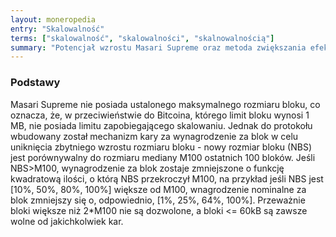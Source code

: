 ```yaml
---
layout: moneropedia
entry: "Skalowalność"
terms: ["skalowalność", "skalowalności", "skalnowalnością"]
summary: "Potencjał wzrostu Masari Supreme oraz metoda zwiększania efektywności."
---
```


### Podstawy

Masari Supreme nie posiada ustalonego maksymalnego rozmiaru bloku, co oznacza, że, w przeciwieństwie do Bitcoina, którego limit bloku wynosi 1 MB, nie posiada limitu zapobiegającego skalowaniu. Jednak do protokołu wbudowany został mechanizm kary za wynagrodzenie za blok w celu uniknięcia zbytniego wzrostu rozmiaru bloku - nowy rozmiar bloku (NBS) jest porównywalny do rozmiaru mediany M100 ostatnich 100 bloków. Jeśli NBS>M100, wynagrodzenie za blok zostaje zmniejszone o funkcję kwadratową ilości, o którą NBS przekroczył M100, na przykład jeśli NBS jest [10%, 50%, 80%, 100%] większe od M100, wnagrodzenie nominalne za blok zmniejszy się o, odpowiednio, [1%, 25%, 64%, 100%]. Przeważnie bloki większe niż 2*M100 nie są dozwolone, a bloki <= 60kB są zawsze wolne od jakichkolwiek kar.
